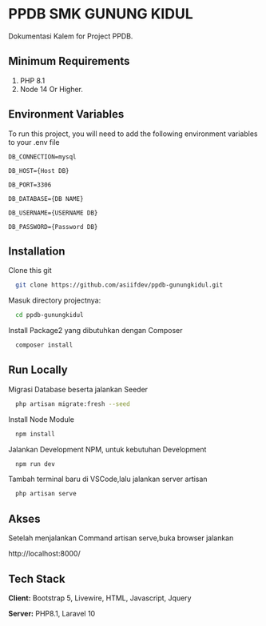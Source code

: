 
# PPDB SMK GUNUNG KIDUL

Dokumentasi Kalem for Project PPDB.


## Minimum Requirements
1. PHP 8.1
2. Node 14 Or Higher.

## Environment Variables

To run this project, you will need to add the following environment variables to your .env file

`DB_CONNECTION=mysql`

`DB_HOST={Host DB}`

`DB_PORT=3306`

`DB_DATABASE={DB NAME}`

`DB_USERNAME={USERNAME DB}`

`DB_PASSWORD={Password DB}`



## Installation

Clone this git

```bash
  git clone https://github.com/asiifdev/ppdb-gunungkidul.git
```

Masuk directory projectnya:
```bash
  cd ppdb-gunungkidul
```
Install Package2 yang dibutuhkan dengan Composer
```bash
  composer install
```

    
## Run Locally

Migrasi Database beserta jalankan Seeder

```bash
  php artisan migrate:fresh --seed
```

Install Node Module

```bash
  npm install
```

Jalankan Development NPM, untuk kebutuhan Development

```bash
  npm run dev
```

Tambah terminal baru di VSCode,lalu jalankan server artisan

```bash
  php artisan serve
```


## Akses

Setelah menjalankan Command artisan serve,buka browser jalankan

http://localhost:8000/
## Tech Stack

**Client:** Bootstrap 5, Livewire, HTML, Javascript, Jquery

**Server:** PHP8.1, Laravel 10


